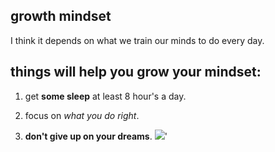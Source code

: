 
## **growth mindset**

I think it depends on what we train our minds to do every day.

## things will help you grow your mindset:

1. get **some sleep** at least 8 hour's a day.

2. focus on *what you do right*.

3. **don't give up on your dreams**.
![](https://www.techtello.com/wp-content/uploads/2020/06/fixed-mindset-vs-growth-mindset-chart.png)'